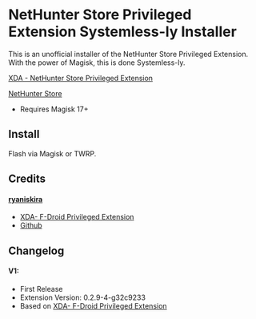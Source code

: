 # NetHunter Store Privileged Extension Systemless-ly Installer

This is an unofficial installer of the NetHunter Store Privileged Extension. With the power of Magisk, this is done Systemless-ly.

[XDA - NetHunter Store Privileged Extension]()

[NetHunter Store](http://store.nethunter.com/en/)

* Requires Magisk 17+

## Install
Flash via Magisk or TWRP.

## Credits

#### [ryaniskira](https://forum.xda-developers.com/member.php?s=d91ac7487ccde86591cb98f6d38f5326&u=5194259)
* [XDA- F-Droid Privileged Extension](https://forum.xda-developers.com/apps/magisk/module-f-droid-privileged-extension-t3587068#post71796001)
* [Github](https://github.com/Magisk-Modules-Repo/Fdroid-Priv)



## Changelog

#### V1:
* First Release
* Extension Version: 0.2.9-4-g32c9233
* Based on [XDA- F-Droid Privileged Extension](https://forum.xda-developers.com/apps/magisk/module-f-droid-privileged-extension-t3587068#post71796001)